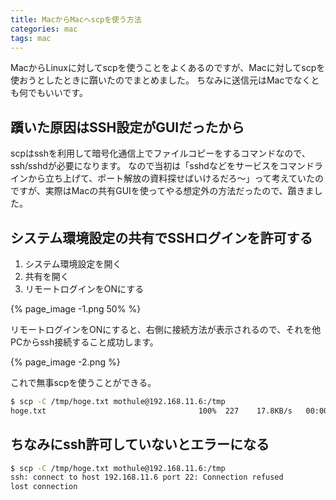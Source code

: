 ```yaml
---
title: MacからMacへscpを使う方法
categories: mac
tags: mac
---
```

MacからLinuxに対してscpを使うことをよくあるのですが、Macに対してscpを使おうとしたときに躓いたのでまとめました。
ちなみに送信元はMacでなくとも何でもいいです。

## 躓いた原因はSSH設定がGUIだったから

scpはsshを利用して暗号化通信上でファイルコピーをするコマンドなので、ssh/sshdが必要になります。
なので当初は「sshdなどをサービスをコマンドラインから立ち上げて、ポート解放の資料探せばいけるだろ〜」って考えていたのですが、実際はMacの共有GUIを使ってやる想定外の方法だったので、躓きました。


## システム環境設定の共有でSSHログインを許可する

1. システム環境設定を開く
1. 共有を開く
1. リモートログインをONにする

{% page_image -1.png 50% %}


リモートログインをONにすると、右側に接続方法が表示されるので、それを他PCからssh接続すること成功します。

{% page_image -2.png %}

これで無事scpを使うことができる。

```sh
$ scp -C /tmp/hoge.txt mothule@192.168.11.6:/tmp
hoge.txt                                  100%  227    17.8KB/s   00:00
```

## ちなみにssh許可していないとエラーになる

```sh
$ scp -C /tmp/hoge.txt mothule@192.168.11.6:/tmp
ssh: connect to host 192.168.11.6 port 22: Connection refused
lost connection
```
